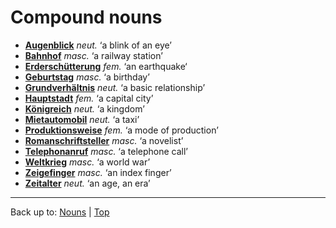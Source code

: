 # Compound nouns

- **[Augenblick](a/au/Augenblick.md)** *neut.* ‘a blink of an eye’
- **[Bahnhof](b/ba/Bahnhof.md)** *masc.* ‘a railway station’
- **[Erderschütterung](e/er/Erderschuetterung.md)** *fem.* ‘an earthquake‘
- **[Geburtstag](g/ge/Geburtstag.md)** *masc.* ‘a birthday’
- **[Grundverhältnis](g/gr/Grundverhaeltnis.md)** *neut.* ‘a basic relationship’
- **[Hauptstadt](h/ha/Hauptstadt.md)** *fem.* ‘a capital city’
- **[Königreich](k/koe/Koenigreich.md)** *neut.* ‘a kingdom’
- **[Mietautomobil](m/mi/Mietautomobil.md)** *neut.* ‘a taxi’
- **[Produktionsweise](p/pr/Produktionsweise.md)** *fem.* ‘a mode of production’
- **[Romanschriftsteller](r/ro/Romanschriftsteller.md)** *masc.* ‘a novelist’
- **[Telephonanruf](t/te/Telefonanruf.md)** *masc.* ‘a telephone call’
- **[Weltkrieg](w/we/Weltkrieg.md)** *masc.* ‘a world war’
- **[Zeigefinger](z/ze/Zeigefinger.md)** *masc.* ‘an index finger’
- **[Zeitalter](z/ze/Zeitalter.md)** *neut.* ‘an age, an era’

----

Back up to: [Nouns](index.md) | [Top](../index.md)
